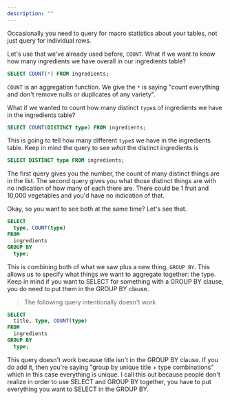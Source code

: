 ```yaml
---
description: ""
---
```


Occasionally you need to query for macro statistics about your tables, not just query for individual rows.

Let's use that we've already used before, `COUNT`. What if we want to know how many ingredients we have overall in our ingredients table?

```sql
SELECT COUNT(*) FROM ingredients;
```

`COUNT` is an aggregation function. We give the `*` is saying "count everything and don't remove nulls or duplicates of any variety".

What if we wanted to count how many distinct `type`s of ingredients we have in the ingredients table?

```sql
SELECT COUNT(DISTINCT type) FROM ingredients;
```

This is going to tell how many different `type`s we have in the ingredients table. Keep in mind the query to see _what_ the distinct ingredients is

```sql
SELECT DISTINCT type FROM ingredients;
```

The first query gives you the number, the count of many distinct things are in the list. The second query gives you what those distinct things are with no indication of how many of each there are. There could be 1 fruit and 10,000 vegetables and you'd have no indication of that.

Okay, so you want to see both at the same time? Let's see that.

```sql
SELECT
  type, COUNT(type)
FROM
  ingredients
GROUP BY
  type;
```

This is combining both of what we saw plus a new thing, `GROUP BY`. This allows us to specify what things we want to aggregate together: the type. Keep in mind if you want to SELECT for something with a GROUP BY clause, you do need to put them in the GROUP BY clause.

> The following query intentionally doesn't work

```sql
SELECT
  title, type, COUNT(type)
FROM
  ingredients
GROUP BY
  type;
```

This query doesn't work because title isn't in the GROUP BY clause. If you do add it, then you're saying "group by unique title + type combinations" which in this case everything is unique. I call this out because people don't realize in order to use SELECT and GROUP BY together, you have to put everything you want to SELECT in the GROUP BY.
